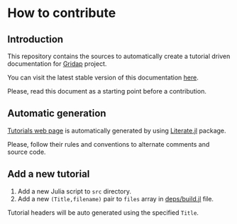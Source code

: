 # How to contribute

## Introduction

This repository contains the sources to automatically create a tutorial driven documentation for [Gridap](https://github.com/gridap/Gridap.jl) project.

You can visit the latest stable version of this documentation [here](https://gridap.github.io/Tutorials/stable/).

Please, read this document as a starting point before a contribution.

## Automatic generation

[Tutorials web page](https://gridap.github.io/Tutorials/stable/) is automatically generated by using [Literate.jl](https://github.com/fredrikekre/Literate.jl) package. 

Please, follow their rules and conventions to alternate comments and source code.

## Add a new tutorial

1. Add a new Julia script to `src` directory.
2. Add a new `(Title,filename)` pair to `files` array in [deps/build.jl](https://github.com/gridap/Tutorials/blob/master/deps/build.jl) file.

Tutorial headers will be auto generated using the specified `Title`.


